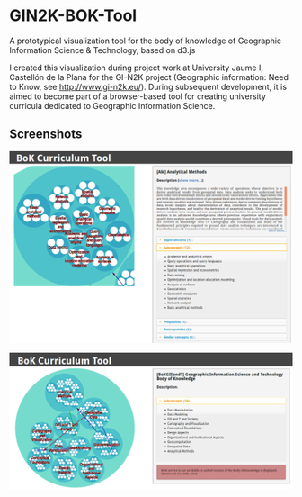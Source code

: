 # GIN2K-BOK-Tool
A prototypical visualization tool for the body of knowledge of Geographic Information Science &amp; Technology, based on d3.js

I created this visualization during project work at University Jaume I, Castellón de la Plana for the GI-N2K project (Geographic information: Need to Know, see http://www.gi-n2k.eu/). During subsequent development, it is aimed to become part of a browser-based tool for creating university curricula dedicated to Geographic Information Science.

## Screenshots

![Screenshot 1](https://github.com/MatthiasHinz/GIN2K-BOK-Tool/raw/master/Screenshot1-2016-10-06.png)


![Screenshot 2](https://github.com/MatthiasHinz/GIN2K-BOK-Tool/raw/master/Screenshot2-2016-10-06.png)
